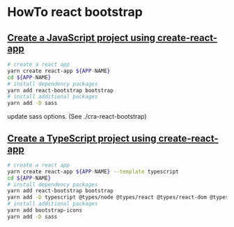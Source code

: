 # HowTo react bootstrap

## [Create a JavaScript project using create-react-app](./cra-react-bootstrap/)

```sh
# create a react app
yarn create react-app ${APP-NAME}
cd ${APP-NAME}
# install dependency packages
yarn add react-bootstrap bootstrap 
# install additional packages
yarn add -D sass
```

update sass options. (See ./cra-react-bootstrap)

## [Create a TypeScript project using create-react-app](./cra-react-bootstrap-typescript/)

```sh
# create a react app
yarn create react-app ${APP-NAME} --template typescript
cd ${APP-NAME}
# install dependency packages
yarn add react-bootstrap bootstrap
yarn add -D typescript @types/node @types/react @types/react-dom @types/jest
# install additional packages
yarn add bootstrap-icons
yarn add -D sass
```
